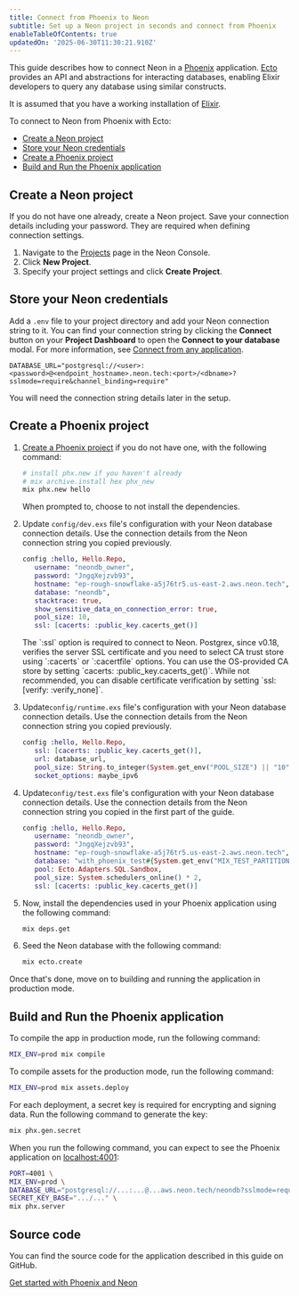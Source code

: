 ```yaml
---
title: Connect from Phoenix to Neon
subtitle: Set up a Neon project in seconds and connect from Phoenix
enableTableOfContents: true
updatedOn: '2025-06-30T11:30:21.910Z'
---
```


This guide describes how to connect Neon in a [Phoenix](https://www.phoenixframework.org) application. [Ecto](https://hexdocs.pm/ecto/3.11.2/Ecto.html) provides an API and abstractions for interacting databases, enabling Elixir developers to query any database using similar constructs.

It is assumed that you have a working installation of [Elixir](https://elixir-lang.org/install.html).

To connect to Neon from Phoenix with Ecto:

- [Create a Neon project](#create-a-neon-project)
- [Store your Neon credentials](#store-your-neon-credentials)
- [Create a Phoenix project](#create-a-phoenix-project)
- [Build and Run the Phoenix application](#build-and-run-the-phoenix-application)

## Create a Neon project

If you do not have one already, create a Neon project. Save your connection details including your password. They are required when defining connection settings.

1. Navigate to the [Projects](https://console.neon.tech/app/projects) page in the Neon Console.
2. Click **New Project**.
3. Specify your project settings and click **Create Project**.

## Store your Neon credentials

Add a `.env` file to your project directory and add your Neon connection string to it. You can find your connection string by clicking the **Connect** button on your **Project Dashboard** to open the **Connect to your database** modal. For more information, see [Connect from any application](/docs/connect/connect-from-any-app).

```shell shouldWrap
DATABASE_URL="postgresql://<user>:<password>@<endpoint_hostname>.neon.tech:<port>/<dbname>?sslmode=require&channel_binding=require"
```

You will need the connection string details later in the setup.

## Create a Phoenix project

1. [Create a Phoenix project](https://hexdocs.pm/phoenix/installation.html#phoenix) if you do not have one, with the following command:

   ```bash
   # install phx.new if you haven't already
   # mix archive.install hex phx_new 
   mix phx.new hello
   ```

   When prompted to, choose to not install the dependencies.

2. Update `config/dev.exs` file's configuration with your Neon database connection details. Use the connection details from the Neon connection string you copied previously.

   ```elixir {2-5,9}
   config :hello, Hello.Repo,
      username: "neondb_owner",
      password: "JngqXejzvb93",
      hostname: "ep-rough-snowflake-a5j76tr5.us-east-2.aws.neon.tech",
      database: "neondb",
      stacktrace: true,
      show_sensitive_data_on_connection_error: true,
      pool_size: 10,
      ssl: [cacerts: :public_key.cacerts_get()]
   ```

      <Admonition type="note">
         The `:ssl` option is required to connect to Neon. Postgrex, since v0.18, verifies the server SSL certificate and you need to select CA trust store using `:cacerts` or `:cacertfile` options. You can use the OS-provided CA store by setting `cacerts: :public_key.cacerts_get()`. While not recommended, you can disable certificate verification by setting `ssl: [verify: :verify_none]`.
      </Admonition>

3. Update`config/runtime.exs` file's configuration with your Neon database connection details. Use the connection details from the Neon connection string you copied previously.

   ```elixir {2}
   config :hello, Hello.Repo,
      ssl: [cacerts: :public_key.cacerts_get()],
      url: database_url,
      pool_size: String.to_integer(System.get_env("POOL_SIZE") || "10"),
      socket_options: maybe_ipv6
   ```

4. Update`config/test.exs` file's configuration with your Neon database connection details. Use the connection details from the Neon connection string you copied in the first part of the guide.

   ```elixir {2,3,4,8}
   config :hello, Hello.Repo,
      username: "neondb_owner",
      password: "JngqXejzvb93",
      hostname: "ep-rough-snowflake-a5j76tr5.us-east-2.aws.neon.tech",
      database: "with_phoenix_test#{System.get_env("MIX_TEST_PARTITION")}",
      pool: Ecto.Adapters.SQL.Sandbox,
      pool_size: System.schedulers_online() * 2,
      ssl: [cacerts: :public_key.cacerts_get()]
   ```

5. Now, install the dependencies used in your Phoenix application using the following command:

   ```bash
   mix deps.get
   ```

6. Seed the Neon database with the following command:

   ```bash
   mix ecto.create
   ```

Once that's done, move on to building and running the application in production mode.

## Build and Run the Phoenix application

To compile the app in production mode, run the following command:

```bash
MIX_ENV=prod mix compile
```

To compile assets for the production mode, run the following command:

```bash
MIX_ENV=prod mix assets.deploy
```

For each deployment, a secret key is required for encrypting and signing data. Run the following command to generate the key:

```bash
mix phx.gen.secret
```

When you run the following command, you can expect to see the Phoenix application on [localhost:4001](localhost:4001):

```bash shouldWrap
PORT=4001 \
MIX_ENV=prod \
DATABASE_URL="postgresql://...:...@...aws.neon.tech/neondb?sslmode=require&channel_binding=require" \
SECRET_KEY_BASE=".../..." \
mix phx.server
```

## Source code

You can find the source code for the application described in this guide on GitHub.

<DetailIconCards>

<a href="https://github.com/neondatabase/examples/tree/main/with_phoenix" description="Get started with Phoenix and Neon" icon="github">Get started with Phoenix and Neon</a>

</DetailIconCards>

<NeedHelp/>
